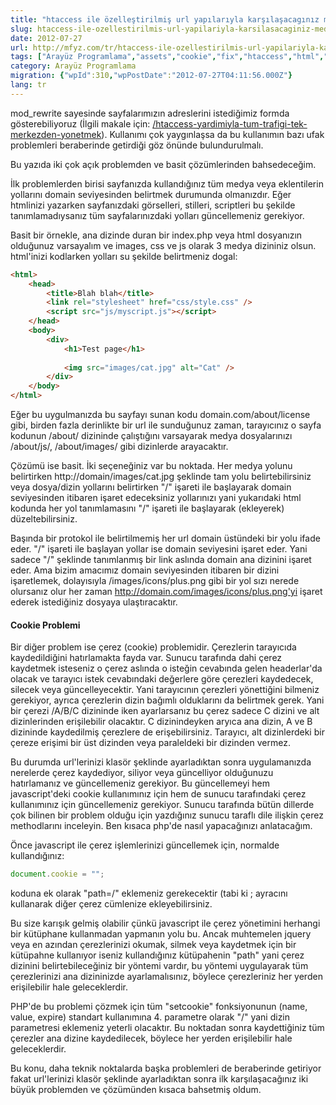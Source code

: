 ```yaml
---
title: "htaccess ile özelleştirilmiş url yapılarıyla karşılaşacagınız medya ve çerez problemleri ve çözümü"
slug: htaccess-ile-ozellestirilmis-url-yapilariyla-karsilasacaginiz-medya-ve-cerez-problemleri-ve-cozumu
date: 2012-07-27
url: http://mfyz.com/tr/htaccess-ile-ozellestirilmis-url-yapilariyla-karsilasacaginiz-medya-ve-cerez-problemleri-ve-cozumu/
tags: ["Arayüz Programlama","assets","cookie","fix","htaccess","html","javascript","mod_rewrite","php","schema","url"]
category: Arayüz Programlama
migration: {"wpId":310,"wpPostDate":"2012-07-27T04:11:56.000Z"}
lang: tr
---
```


mod_rewrite sayesinde sayfalarımızın adreslerini istediğimiz formda gösterebiliyoruz (İlgili makale için: [/htaccess-yardimiyla-tum-trafigi-tek-merkezden-yonetmek](/htaccess-yardimiyla-tum-trafigi-tek-merkezden-yonetmek)). Kullanımı çok yaygınlaşsa da bu kullanımın bazı ufak problemleri beraberinde getirdiği göz önünde bulundurulmalı.

Bu yazıda iki çok açık problemden ve basit çözümlerinden bahsedeceğim.

İlk problemlerden birisi sayfanızda kullandığınız tüm medya veya eklentilerin yollarını domain seviyesinden belirtmek durumunda olmanızdır. Eğer htmlinizi yazarken sayfanızdaki görselleri, stilleri, scriptleri bu şekilde tanımlamadıysanız tüm sayfalarınızdaki yolları güncellemeniz gerekiyor.

Basit bir örnekle, ana dizinde duran bir index.php veya html dosyanızın olduğunuz varsayalım ve images, css ve js olarak 3 medya dizininiz olsun. html'inizi kodlarken yolları su şekilde belirtmeniz dogal:
```html
<html>
    <head>
        <title>Blah blah</title>
        <link rel="stylesheet" href="css/style.css" />
        <script src="js/myscript.js"></script>
    </head>
    <body>
        <div>
            <h1>Test page</h1>
            
            <img src="images/cat.jpg" alt="Cat" />
        </div>
    </body>
</html>

```
Eğer bu uygulmanızda bu sayfayı sunan kodu domain.com/about/license gibi, birden fazla derinlikte bir url ile sunduğunuz zaman, tarayıcınız o sayfa kodunun /about/ dizininde çalıştığını varsayarak medya dosyalarınızı /about/js/, /about/images/ gibi dizinlerde arayacaktır.

Çözümü ise basit. İki seçeneğiniz var bu noktada. Her medya yolunu belirtirken http://domain/images/cat.jpg şeklinde tam yolu belirtebilirsiniz veya dosya/dizin yollarını belirtirken "/" işareti ile başlayarak domain seviyesinden itibaren işaret edeceksiniz yollarınızı yani yukarıdaki html kodunda her yol tanımlamasını "/" işareti ile başlayarak (ekleyerek) düzeltebilirsiniz.

Başında bir protokol ile belirtilmemiş her url domain üstündeki bir yolu ifade eder. "/" işareti ile başlayan yollar ise domain seviyesini işaret eder. Yani sadece "/" şeklinde tanımlanmış bir link aslında domain ana dizinini işaret eder. Ama bizim amacımız domain seviyesinden itibaren bir dizini işaretlemek, dolayısıyla /images/icons/plus.png gibi bir yol sızı nerede olursanız olur her zaman http://domain.com/images/icons/plus.png'yi işaret ederek istediğiniz dosyaya ulaştıracaktır.

#### Cookie Problemi

Bir diğer problem ise çerez (cookie) problemidir. Çerezlerin tarayıcıda kaydedildiğini hatırlamakta fayda var. Sunucu tarafında dahi çerez kaydetmek isteseniz o çerez aslında o isteğin cevabında gelen headerlar'da olacak ve tarayıcı istek cevabındaki değerlere göre çerezleri kaydedecek, silecek veya güncelleyecektir. Yani tarayıcının çerezleri yönettiğini bilmeniz gerekiyor, ayrıca çerezlerin dizin bağımlı olduklarını da belirtmek gerek. Yani bir çerezi /A/B/C dizininde iken ayarlarsanız bu çerez sadece C dizini ve alt dizinlerinden erişilebilir olacaktır. C dizinindeyken aryıca ana dizin, A ve B dizininde kaydedilmiş çerezlere de erişebilirsiniz. Tarayıcı, alt dizinlerdeki bir çereze erişimi bir üst dizinden veya paraleldeki bir dizinden vermez.

Bu durumda url'lerinizi klasör şeklinde ayarladıktan sonra uygulamanızda nerelerde çerez kaydediyor, siliyor veya güncelliyor olduğunuzu hatırlamanız ve güncellemeniz gerekiyor. Bu güncellemeyi hem javascript'deki cookie kullanımınız için hem de sunucu tarafındaki çerez kullanımınız için güncellemeniz gerekiyor. Sunucu tarafında bütün dillerde çok bilinen bir problem olduğu için yazdığınız sunucu taraflı dile ilişkin çerez methodlarını inceleyin. Ben kısaca php'de nasıl yapacağınızı anlatacağım.

Önce javascript ile çerez işlemlerinizi güncellemek için, normalde kullandığınız:
```js
document.cookie = "";
```
koduna ek olarak "path=/" eklemeniz gerekecektir (tabi ki ; ayracını kullanarak diğer çerez cümlenize ekleyebilirsiniz.

Bu size karışık gelmiş olabilir çünkü javascript ile çerez yönetimini herhangi bir kütüphane kullanmadan yapmanın yolu bu. Ancak muhtemelen jquery veya en azından çerezlerinizi okumak, silmek veya kaydetmek için bir kütüpahne kullanıyor iseniz kullandığınız kütüpahenin "path" yani çerez dizinini belirtebileceğiniz bir yöntemi vardır, bu yöntemi uygulayarak tüm çerezlerinizi ana dizininizde ayarlamalısınız, böylece çerezleriniz her yerden erişilebilir hale geleceklerdir.

PHP'de bu problemi çözmek için tüm "setcookie" fonksiyonunun (name, value, expire) standart kullanımına 4. parametre olarak "/" yani dizin parametresi eklemeniz yeterli olacaktır. Bu noktadan sonra kaydettiğiniz tüm çerezler ana dizine kaydedilecek, böylece her yerden erişilebilir hale geleceklerdir.

Bu konu, daha teknik noktalarda başka problemleri de beraberinde getiriyor fakat url'lerinizi klasör şeklinde ayarladıktan sonra ilk karşılaşacağınız iki büyük problemden ve çözümünden kısaca bahsetmiş oldum.